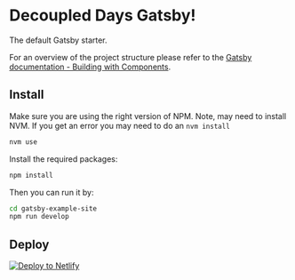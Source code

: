 # Decoupled Days Gatsby!

The default Gatsby starter.

For an overview of the project structure please refer to the [Gatsby documentation - Building with Components](https://www.gatsbyjs.org/docs/building-with-components/).

## Install

Make sure you are using the right version of NPM. Note, may need to install NVM. If you get an error you may need to do an `nvm install`

```sh
nvm use
```

Install the required packages:

```sh
npm install
```

Then you can run it by:

```sh
cd gatsby-example-site
npm run develop
```

## Deploy

[![Deploy to Netlify](https://www.netlify.com/img/deploy/button.svg)](https://app.netlify.com/start/deploy?repository=https://github.com/gatsbyjs/gatsby-starter-default)
